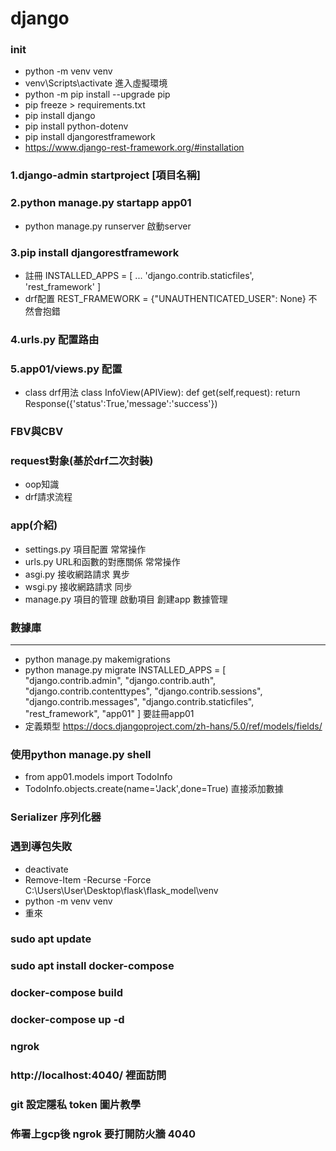 # django
### init
- python -m venv venv
- venv\Scripts\activate 進入虛擬環境
- python -m pip install --upgrade pip
- pip freeze > requirements.txt
- pip install django
- pip install python-dotenv
- pip install djangorestframework 
- https://www.django-rest-framework.org/#installation
### 1.django-admin startproject [項目名稱]
### 2.python manage.py startapp app01
- python manage.py runserver 啟動server
### 3.pip install djangorestframework 
- 註冊
    INSTALLED_APPS = [
    ...
    'django.contrib.staticfiles',
    'rest_framework'
]
- drf配置 REST_FRAMEWORK = {"UNAUTHENTICATED_USER": None} 不然會抱錯
### 4.urls.py 配置路由
### 5.app01/views.py 配置
- class drf用法
class InfoView(APIView):
    def get(self,request):
        return Response({'status':True,'message':'success'})
### FBV與CBV
### request對象(基於drf二次封裝)
- oop知識
- drf請求流程
### app(介紹)
- settings.py 項目配置        常常操作
- urls.py URL和函數的對應關係  常常操作
- asgi.py 接收網路請求 異步
- wsgi.py 接收網路請求 同步
- manage.py 項目的管理 啟動項目 創建app 數據管理
### 數據庫
--------------------------
- python manage.py makemigrations
- python manage.py migrate
INSTALLED_APPS = [
    "django.contrib.admin",
    "django.contrib.auth",
    "django.contrib.contenttypes",
    "django.contrib.sessions",
    "django.contrib.messages",
    "django.contrib.staticfiles",
    "rest_framework",
    "app01"
] 要註冊app01
- 定義類型 https://docs.djangoproject.com/zh-hans/5.0/ref/models/fields/
### 使用python manage.py shell
- from app01.models import TodoInfo
- TodoInfo.objects.create(name='Jack',done=True) 直接添加數據

### Serializer 序列化器

### 遇到導包失敗
- deactivate
- Remove-Item -Recurse -Force C:\Users\User\Desktop\flask\flask_model\venv
- python -m venv venv 
- 重來


### sudo apt update
### sudo apt install docker-compose
### docker-compose build 
### docker-compose up -d

### ngrok
### http://localhost:4040/ 裡面訪問 

### git 設定隱私 token 圖片教學

### 佈署上gcp後 ngrok 要打開防火牆 4040